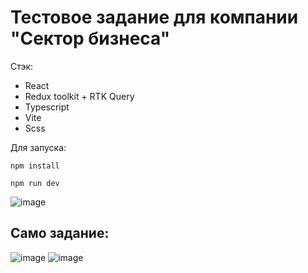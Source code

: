 # Тестовое задание для компании "Сектор бизнеса"
Стэк:
+ React
+ Redux toolkit + RTK Query
+ Typescript
+ Vite
+ Scss

Для запуска:
```
npm install
```
```
npm run dev
```

![image](https://github.com/ivandnlv/test-for-business/assets/91759945/180bd9f9-8143-4bdd-b937-4df06b8fbe55)

## Само задание:

![image](https://github.com/ivandnlv/test-for-business/assets/91759945/16cb7424-90d0-41c0-ba6a-d57001458a1f)
![image](https://github.com/ivandnlv/test-for-business/assets/91759945/daa53161-87b6-4abf-bbc4-af14af8f11fe)
